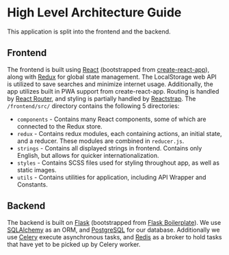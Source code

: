 # High Level Architecture Guide
This application is split into the frontend and the backend.

## Frontend
The frontend is built using [React](https://reactjs.org/) (bootstrapped from [create-react-app](https://facebook.github.io/create-react-app/)),
along with [Redux](https://react-redux.js.org/) for global state management. 
The LocalStorage web API is utilized to save searches and minimize internet usage. 
Additionally, the app utilizes built in PWA support from create-react-app. 
Routing is handled by [React Router](https://reacttraining.com/react-router/), and styling is partially handled by [Reactstrap](https://reactstrap.github.io/). 
The `/frontend/src/` directory contains the following 5 directories:

* `components` - Contains many React components, some of which are connected to the Redux store.
* `redux` - Contains redux modules, each containing actions, an initial state, and a reducer. These modules are combined in `reducer.js`.
* `strings` - Contains all displayed strings in frontend. Contains only English, but allows for quicker internationalization.
* `styles` - Contains SCSS files used for styling throughout app, as well as static images.
* `utils` - Contains utilities for application, including API Wrapper and Constants.

## Backend
The backend is built on [Flask](http://flask.pocoo.org/) (bootstrapped from [Flask Boilerplate](https://github.com/tko22/flask-boilerplate)). 
We use [SQLAlchemy](https://www.sqlalchemy.org/) as an ORM, and [PostgreSQL](https://www.postgresql.org/) for our database. 
Additionally we use [Celery](http://www.celeryproject.org/) execute asynchronous tasks, and [Redis](https://redis.io/) as a broker to hold tasks that have yet to be picked up by Celery worker.
